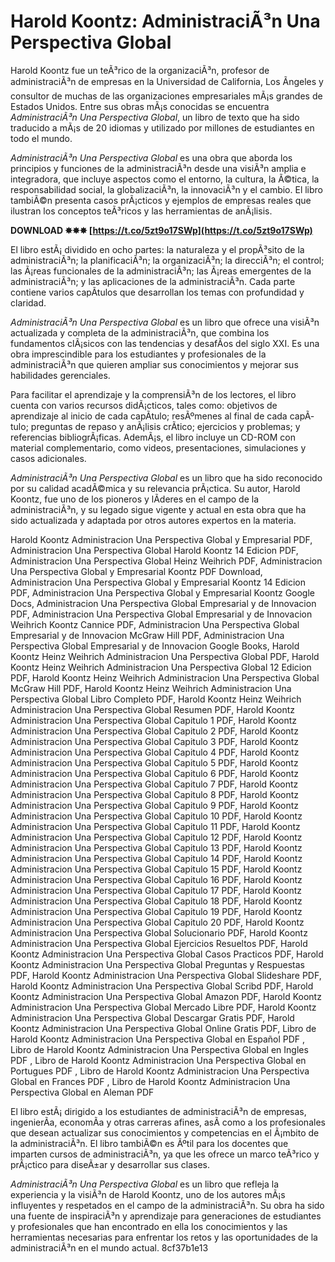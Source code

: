 
 
# Harold Koontz: AdministraciÃ³n Una Perspectiva Global
 
Harold Koontz fue un teÃ³rico de la organizaciÃ³n, profesor de administraciÃ³n de empresas en la Universidad de California, Los Ãngeles y consultor de muchas de las organizaciones empresariales mÃ¡s grandes de Estados Unidos. Entre sus obras mÃ¡s conocidas se encuentra *AdministraciÃ³n Una Perspectiva Global*, un libro de texto que ha sido traducido a mÃ¡s de 20 idiomas y utilizado por millones de estudiantes en todo el mundo.
 
*AdministraciÃ³n Una Perspectiva Global* es una obra que aborda los principios y funciones de la administraciÃ³n desde una visiÃ³n amplia e integradora, que incluye aspectos como el entorno, la cultura, la Ã©tica, la responsabilidad social, la globalizaciÃ³n, la innovaciÃ³n y el cambio. El libro tambiÃ©n presenta casos prÃ¡cticos y ejemplos de empresas reales que ilustran los conceptos teÃ³ricos y las herramientas de anÃ¡lisis.
 
**DOWNLOAD ✸✸✸ [https://t.co/5zt9o17SWp](https://t.co/5zt9o17SWp)**


 
El libro estÃ¡ dividido en ocho partes: la naturaleza y el propÃ³sito de la administraciÃ³n; la planificaciÃ³n; la organizaciÃ³n; la direcciÃ³n; el control; las Ã¡reas funcionales de la administraciÃ³n; las Ã¡reas emergentes de la administraciÃ³n; y las aplicaciones de la administraciÃ³n. Cada parte contiene varios capÃ­tulos que desarrollan los temas con profundidad y claridad.
 
*AdministraciÃ³n Una Perspectiva Global* es un libro que ofrece una visiÃ³n actualizada y completa de la administraciÃ³n, que combina los fundamentos clÃ¡sicos con las tendencias y desafÃ­os del siglo XXI. Es una obra imprescindible para los estudiantes y profesionales de la administraciÃ³n que quieren ampliar sus conocimientos y mejorar sus habilidades gerenciales.
  
Para facilitar el aprendizaje y la comprensiÃ³n de los lectores, el libro cuenta con varios recursos didÃ¡cticos, tales como: objetivos de aprendizaje al inicio de cada capÃ­tulo; resÃºmenes al final de cada capÃ­tulo; preguntas de repaso y anÃ¡lisis crÃ­tico; ejercicios y problemas; y referencias bibliogrÃ¡ficas. AdemÃ¡s, el libro incluye un CD-ROM con material complementario, como videos, presentaciones, simulaciones y casos adicionales.
 
*AdministraciÃ³n Una Perspectiva Global* es un libro que ha sido reconocido por su calidad acadÃ©mica y su relevancia prÃ¡ctica. Su autor, Harold Koontz, fue uno de los pioneros y lÃ­deres en el campo de la administraciÃ³n, y su legado sigue vigente y actual en esta obra que ha sido actualizada y adaptada por otros autores expertos en la materia.
 
Harold Koontz Administracion Una Perspectiva Global y Empresarial PDF,  Administracion Una Perspectiva Global Harold Koontz 14 Edicion PDF,  Administracion Una Perspectiva Global Heinz Weihrich PDF,  Administracion Una Perspectiva Global y Empresarial Koontz PDF Download,  Administracion Una Perspectiva Global y Empresarial Koontz 14 Edicion PDF,  Administracion Una Perspectiva Global y Empresarial Koontz Google Docs,  Administracion Una Perspectiva Global Empresarial y de Innovacion PDF,  Administracion Una Perspectiva Global Empresarial y de Innovacion Weihrich Koontz Cannice PDF,  Administracion Una Perspectiva Global Empresarial y de Innovacion McGraw Hill PDF,  Administracion Una Perspectiva Global Empresarial y de Innovacion Google Books,  Harold Koontz Heinz Weihrich Administracion Una Perspectiva Global PDF,  Harold Koontz Heinz Weihrich Administracion Una Perspectiva Global 12 Edicion PDF,  Harold Koontz Heinz Weihrich Administracion Una Perspectiva Global McGraw Hill PDF,  Harold Koontz Heinz Weihrich Administracion Una Perspectiva Global Libro Completo PDF,  Harold Koontz Heinz Weihrich Administracion Una Perspectiva Global Resumen PDF,  Harold Koontz Administracion Una Perspectiva Global Capitulo 1 PDF,  Harold Koontz Administracion Una Perspectiva Global Capitulo 2 PDF,  Harold Koontz Administracion Una Perspectiva Global Capitulo 3 PDF,  Harold Koontz Administracion Una Perspectiva Global Capitulo 4 PDF,  Harold Koontz Administracion Una Perspectiva Global Capitulo 5 PDF,  Harold Koontz Administracion Una Perspectiva Global Capitulo 6 PDF,  Harold Koontz Administracion Una Perspectiva Global Capitulo 7 PDF,  Harold Koontz Administracion Una Perspectiva Global Capitulo 8 PDF,  Harold Koontz Administracion Una Perspectiva Global Capitulo 9 PDF,  Harold Koontz Administracion Una Perspectiva Global Capitulo 10 PDF,  Harold Koontz Administracion Una Perspectiva Global Capitulo 11 PDF,  Harold Koontz Administracion Una Perspectiva Global Capitulo 12 PDF,  Harold Koontz Administracion Una Perspectiva Global Capitulo 13 PDF,  Harold Koontz Administracion Una Perspectiva Global Capitulo 14 PDF,  Harold Koontz Administracion Una Perspectiva Global Capitulo 15 PDF,  Harold Koontz Administracion Una Perspectiva Global Capitulo 16 PDF,  Harold Koontz Administracion Una Perspectiva Global Capitulo 17 PDF,  Harold Koontz Administracion Una Perspectiva Global Capitulo 18 PDF,  Harold Koontz Administracion Una Perspectiva Global Capitulo 19 PDF,  Harold Koontz Administracion Una Perspectiva Global Capitulo 20 PDF,  Harold Koontz Administracion Una Perspectiva Global Solucionario PDF,  Harold Koontz Administracion Una Perspectiva Global Ejercicios Resueltos PDF,  Harold Koontz Administracion Una Perspectiva Global Casos Practicos PDF,  Harold Koontz Administracion Una Perspectiva Global Preguntas y Respuestas PDF,  Harold Koontz Administracion Una Perspectiva Global Slideshare PDF,  Harold Koontz Administracion Una Perspectiva Global Scribd PDF,  Harold Koontz Administracion Una Perspectiva Global Amazon PDF,  Harold Koontz Administracion Una Perspectiva Global Mercado Libre PDF,  Harold Koontz Administracion Una Perspectiva Global Descargar Gratis PDF,  Harold Koontz Administracion Una Perspectiva Global Online Gratis PDF,  Libro de Harold Koontz Administracion Una Perspectiva Global en Español PDF ,  Libro de Harold Koontz Administracion Una Perspectiva Global en Ingles PDF ,  Libro de Harold Koontz Administracion Una Perspectiva Global en Portugues PDF ,  Libro de Harold Koontz Administracion Una Perspectiva Global en Frances PDF ,  Libro de Harold Koontz Administracion Una Perspectiva Global en Aleman PDF
  
El libro estÃ¡ dirigido a los estudiantes de administraciÃ³n de empresas, ingenierÃ­a, economÃ­a y otras carreras afines, asÃ­ como a los profesionales que desean actualizar sus conocimientos y competencias en el Ã¡mbito de la administraciÃ³n. El libro tambiÃ©n es Ãºtil para los docentes que imparten cursos de administraciÃ³n, ya que les ofrece un marco teÃ³rico y prÃ¡ctico para diseÃ±ar y desarrollar sus clases.
 
*AdministraciÃ³n Una Perspectiva Global* es un libro que refleja la experiencia y la visiÃ³n de Harold Koontz, uno de los autores mÃ¡s influyentes y respetados en el campo de la administraciÃ³n. Su obra ha sido una fuente de inspiraciÃ³n y aprendizaje para generaciones de estudiantes y profesionales que han encontrado en ella los conocimientos y las herramientas necesarias para enfrentar los retos y las oportunidades de la administraciÃ³n en el mundo actual.
 8cf37b1e13
 
